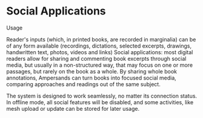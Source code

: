 # Social Applications
Usage

Reader's inputs (which, in printed books, are recorded in marginalia) can be of any form available (recordings, dictations, selected excerpts, drawings, handwritten text, photos, videos and links)
Social applications: ﻿most digital readers allow for sharing and commenting book excerpts through social media, but usually in a non-structured way, that may focus on one or more passages, but rarely on the book as a whole. By sharing whole book annotations, Ampersands can turn books into focused social media, comparing  approaches and readings out of the same subject.

The system is designed to work seamlessly, no matter its connection status. In offline mode, all social features will be disabled, and some activities, like mesh upload or update can be stored for later usage.
